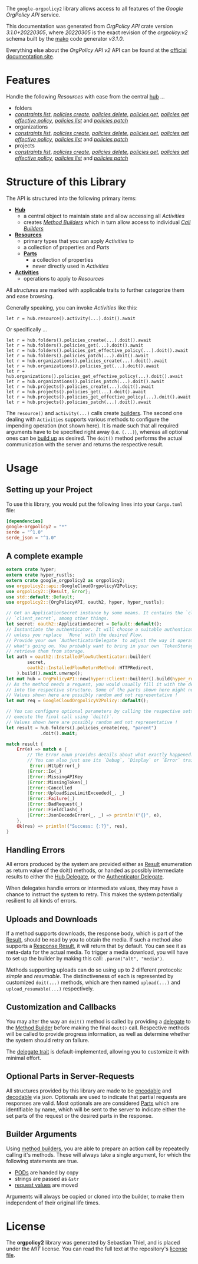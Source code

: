 <!---
DO NOT EDIT !
This file was generated automatically from 'src/mako/api/README.md.mako'
DO NOT EDIT !
-->
The `google-orgpolicy2` library allows access to all features of the *Google OrgPolicy API* service.

This documentation was generated from *OrgPolicy API* crate version *3.1.0+20220305*, where *20220305* is the exact revision of the *orgpolicy:v2* schema built by the [mako](http://www.makotemplates.org/) code generator *v3.1.0*.

Everything else about the *OrgPolicy API* *v2* API can be found at the
[official documentation site](https://cloud.google.com/orgpolicy/docs/reference/rest/index.html).
# Features

Handle the following *Resources* with ease from the central [hub](https://docs.rs/google-orgpolicy2/3.1.0+20220305/google_orgpolicy2/OrgPolicyAPI) ... 

* folders
 * [*constraints list*](https://docs.rs/google-orgpolicy2/3.1.0+20220305/google_orgpolicy2/api::FolderConstraintListCall), [*policies create*](https://docs.rs/google-orgpolicy2/3.1.0+20220305/google_orgpolicy2/api::FolderPolicyCreateCall), [*policies delete*](https://docs.rs/google-orgpolicy2/3.1.0+20220305/google_orgpolicy2/api::FolderPolicyDeleteCall), [*policies get*](https://docs.rs/google-orgpolicy2/3.1.0+20220305/google_orgpolicy2/api::FolderPolicyGetCall), [*policies get effective policy*](https://docs.rs/google-orgpolicy2/3.1.0+20220305/google_orgpolicy2/api::FolderPolicyGetEffectivePolicyCall), [*policies list*](https://docs.rs/google-orgpolicy2/3.1.0+20220305/google_orgpolicy2/api::FolderPolicyListCall) and [*policies patch*](https://docs.rs/google-orgpolicy2/3.1.0+20220305/google_orgpolicy2/api::FolderPolicyPatchCall)
* organizations
 * [*constraints list*](https://docs.rs/google-orgpolicy2/3.1.0+20220305/google_orgpolicy2/api::OrganizationConstraintListCall), [*policies create*](https://docs.rs/google-orgpolicy2/3.1.0+20220305/google_orgpolicy2/api::OrganizationPolicyCreateCall), [*policies delete*](https://docs.rs/google-orgpolicy2/3.1.0+20220305/google_orgpolicy2/api::OrganizationPolicyDeleteCall), [*policies get*](https://docs.rs/google-orgpolicy2/3.1.0+20220305/google_orgpolicy2/api::OrganizationPolicyGetCall), [*policies get effective policy*](https://docs.rs/google-orgpolicy2/3.1.0+20220305/google_orgpolicy2/api::OrganizationPolicyGetEffectivePolicyCall), [*policies list*](https://docs.rs/google-orgpolicy2/3.1.0+20220305/google_orgpolicy2/api::OrganizationPolicyListCall) and [*policies patch*](https://docs.rs/google-orgpolicy2/3.1.0+20220305/google_orgpolicy2/api::OrganizationPolicyPatchCall)
* projects
 * [*constraints list*](https://docs.rs/google-orgpolicy2/3.1.0+20220305/google_orgpolicy2/api::ProjectConstraintListCall), [*policies create*](https://docs.rs/google-orgpolicy2/3.1.0+20220305/google_orgpolicy2/api::ProjectPolicyCreateCall), [*policies delete*](https://docs.rs/google-orgpolicy2/3.1.0+20220305/google_orgpolicy2/api::ProjectPolicyDeleteCall), [*policies get*](https://docs.rs/google-orgpolicy2/3.1.0+20220305/google_orgpolicy2/api::ProjectPolicyGetCall), [*policies get effective policy*](https://docs.rs/google-orgpolicy2/3.1.0+20220305/google_orgpolicy2/api::ProjectPolicyGetEffectivePolicyCall), [*policies list*](https://docs.rs/google-orgpolicy2/3.1.0+20220305/google_orgpolicy2/api::ProjectPolicyListCall) and [*policies patch*](https://docs.rs/google-orgpolicy2/3.1.0+20220305/google_orgpolicy2/api::ProjectPolicyPatchCall)




# Structure of this Library

The API is structured into the following primary items:

* **[Hub](https://docs.rs/google-orgpolicy2/3.1.0+20220305/google_orgpolicy2/OrgPolicyAPI)**
    * a central object to maintain state and allow accessing all *Activities*
    * creates [*Method Builders*](https://docs.rs/google-orgpolicy2/3.1.0+20220305/google_orgpolicy2/client::MethodsBuilder) which in turn
      allow access to individual [*Call Builders*](https://docs.rs/google-orgpolicy2/3.1.0+20220305/google_orgpolicy2/client::CallBuilder)
* **[Resources](https://docs.rs/google-orgpolicy2/3.1.0+20220305/google_orgpolicy2/client::Resource)**
    * primary types that you can apply *Activities* to
    * a collection of properties and *Parts*
    * **[Parts](https://docs.rs/google-orgpolicy2/3.1.0+20220305/google_orgpolicy2/client::Part)**
        * a collection of properties
        * never directly used in *Activities*
* **[Activities](https://docs.rs/google-orgpolicy2/3.1.0+20220305/google_orgpolicy2/client::CallBuilder)**
    * operations to apply to *Resources*

All *structures* are marked with applicable traits to further categorize them and ease browsing.

Generally speaking, you can invoke *Activities* like this:

```Rust,ignore
let r = hub.resource().activity(...).doit().await
```

Or specifically ...

```ignore
let r = hub.folders().policies_create(...).doit().await
let r = hub.folders().policies_get(...).doit().await
let r = hub.folders().policies_get_effective_policy(...).doit().await
let r = hub.folders().policies_patch(...).doit().await
let r = hub.organizations().policies_create(...).doit().await
let r = hub.organizations().policies_get(...).doit().await
let r = hub.organizations().policies_get_effective_policy(...).doit().await
let r = hub.organizations().policies_patch(...).doit().await
let r = hub.projects().policies_create(...).doit().await
let r = hub.projects().policies_get(...).doit().await
let r = hub.projects().policies_get_effective_policy(...).doit().await
let r = hub.projects().policies_patch(...).doit().await
```

The `resource()` and `activity(...)` calls create [builders][builder-pattern]. The second one dealing with `Activities` 
supports various methods to configure the impending operation (not shown here). It is made such that all required arguments have to be 
specified right away (i.e. `(...)`), whereas all optional ones can be [build up][builder-pattern] as desired.
The `doit()` method performs the actual communication with the server and returns the respective result.

# Usage

## Setting up your Project

To use this library, you would put the following lines into your `Cargo.toml` file:

```toml
[dependencies]
google-orgpolicy2 = "*"
serde = "^1.0"
serde_json = "^1.0"
```

## A complete example

```Rust
extern crate hyper;
extern crate hyper_rustls;
extern crate google_orgpolicy2 as orgpolicy2;
use orgpolicy2::api::GoogleCloudOrgpolicyV2Policy;
use orgpolicy2::{Result, Error};
use std::default::Default;
use orgpolicy2::{OrgPolicyAPI, oauth2, hyper, hyper_rustls};

// Get an ApplicationSecret instance by some means. It contains the `client_id` and 
// `client_secret`, among other things.
let secret: oauth2::ApplicationSecret = Default::default();
// Instantiate the authenticator. It will choose a suitable authentication flow for you, 
// unless you replace  `None` with the desired Flow.
// Provide your own `AuthenticatorDelegate` to adjust the way it operates and get feedback about 
// what's going on. You probably want to bring in your own `TokenStorage` to persist tokens and
// retrieve them from storage.
let auth = oauth2::InstalledFlowAuthenticator::builder(
        secret,
        oauth2::InstalledFlowReturnMethod::HTTPRedirect,
    ).build().await.unwrap();
let mut hub = OrgPolicyAPI::new(hyper::Client::builder().build(hyper_rustls::HttpsConnector::with_native_roots().https_or_http().enable_http1().enable_http2().build()), auth);
// As the method needs a request, you would usually fill it with the desired information
// into the respective structure. Some of the parts shown here might not be applicable !
// Values shown here are possibly random and not representative !
let mut req = GoogleCloudOrgpolicyV2Policy::default();

// You can configure optional parameters by calling the respective setters at will, and
// execute the final call using `doit()`.
// Values shown here are possibly random and not representative !
let result = hub.folders().policies_create(req, "parent")
             .doit().await;

match result {
    Err(e) => match e {
        // The Error enum provides details about what exactly happened.
        // You can also just use its `Debug`, `Display` or `Error` traits
         Error::HttpError(_)
        |Error::Io(_)
        |Error::MissingAPIKey
        |Error::MissingToken(_)
        |Error::Cancelled
        |Error::UploadSizeLimitExceeded(_, _)
        |Error::Failure(_)
        |Error::BadRequest(_)
        |Error::FieldClash(_)
        |Error::JsonDecodeError(_, _) => println!("{}", e),
    },
    Ok(res) => println!("Success: {:?}", res),
}

```
## Handling Errors

All errors produced by the system are provided either as [Result](https://docs.rs/google-orgpolicy2/3.1.0+20220305/google_orgpolicy2/client::Result) enumeration as return value of
the doit() methods, or handed as possibly intermediate results to either the 
[Hub Delegate](https://docs.rs/google-orgpolicy2/3.1.0+20220305/google_orgpolicy2/client::Delegate), or the [Authenticator Delegate](https://docs.rs/yup-oauth2/*/yup_oauth2/trait.AuthenticatorDelegate.html).

When delegates handle errors or intermediate values, they may have a chance to instruct the system to retry. This 
makes the system potentially resilient to all kinds of errors.

## Uploads and Downloads
If a method supports downloads, the response body, which is part of the [Result](https://docs.rs/google-orgpolicy2/3.1.0+20220305/google_orgpolicy2/client::Result), should be
read by you to obtain the media.
If such a method also supports a [Response Result](https://docs.rs/google-orgpolicy2/3.1.0+20220305/google_orgpolicy2/client::ResponseResult), it will return that by default.
You can see it as meta-data for the actual media. To trigger a media download, you will have to set up the builder by making
this call: `.param("alt", "media")`.

Methods supporting uploads can do so using up to 2 different protocols: 
*simple* and *resumable*. The distinctiveness of each is represented by customized 
`doit(...)` methods, which are then named `upload(...)` and `upload_resumable(...)` respectively.

## Customization and Callbacks

You may alter the way an `doit()` method is called by providing a [delegate](https://docs.rs/google-orgpolicy2/3.1.0+20220305/google_orgpolicy2/client::Delegate) to the 
[Method Builder](https://docs.rs/google-orgpolicy2/3.1.0+20220305/google_orgpolicy2/client::CallBuilder) before making the final `doit()` call. 
Respective methods will be called to provide progress information, as well as determine whether the system should 
retry on failure.

The [delegate trait](https://docs.rs/google-orgpolicy2/3.1.0+20220305/google_orgpolicy2/client::Delegate) is default-implemented, allowing you to customize it with minimal effort.

## Optional Parts in Server-Requests

All structures provided by this library are made to be [encodable](https://docs.rs/google-orgpolicy2/3.1.0+20220305/google_orgpolicy2/client::RequestValue) and 
[decodable](https://docs.rs/google-orgpolicy2/3.1.0+20220305/google_orgpolicy2/client::ResponseResult) via *json*. Optionals are used to indicate that partial requests are responses 
are valid.
Most optionals are are considered [Parts](https://docs.rs/google-orgpolicy2/3.1.0+20220305/google_orgpolicy2/client::Part) which are identifiable by name, which will be sent to 
the server to indicate either the set parts of the request or the desired parts in the response.

## Builder Arguments

Using [method builders](https://docs.rs/google-orgpolicy2/3.1.0+20220305/google_orgpolicy2/client::CallBuilder), you are able to prepare an action call by repeatedly calling it's methods.
These will always take a single argument, for which the following statements are true.

* [PODs][wiki-pod] are handed by copy
* strings are passed as `&str`
* [request values](https://docs.rs/google-orgpolicy2/3.1.0+20220305/google_orgpolicy2/client::RequestValue) are moved

Arguments will always be copied or cloned into the builder, to make them independent of their original life times.

[wiki-pod]: http://en.wikipedia.org/wiki/Plain_old_data_structure
[builder-pattern]: http://en.wikipedia.org/wiki/Builder_pattern
[google-go-api]: https://github.com/google/google-api-go-client

# License
The **orgpolicy2** library was generated by Sebastian Thiel, and is placed 
under the *MIT* license.
You can read the full text at the repository's [license file][repo-license].

[repo-license]: https://github.com/Byron/google-apis-rsblob/main/LICENSE.md
